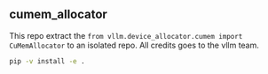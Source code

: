 ## cumem_allocator

This repo extract the `from vllm.device_allocator.cumem import CuMemAllocator` to an isolated repo.
All credits goes to the vllm team.

```bash
pip -v install -e .
```
